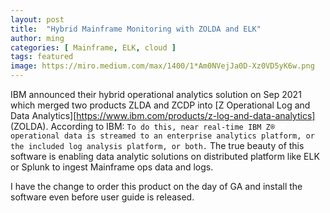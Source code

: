 ```yaml
---
layout: post
title:  "Hybrid Mainframe Monitoring with ZOLDA and ELK"
author: ming
categories: [ Mainframe, ELK, cloud ]
tags: featured
image: https://miro.medium.com/max/1400/1*Am0NVejJa0D-Xz0VD5yK6w.png
---
```

IBM announced their hybrid operational analytics solution on Sep 2021 which merged two products ZLDA and ZCDP into [Z Operational Log and Data Analytics][https://www.ibm.com/products/z-log-and-data-analytics] (ZOLDA). According to IBM:
`To do this, near real-time IBM Z® operational data is streamed to an enterprise analytics platform, or the included log analysis platform, or both.`
The true beauty of this software is enabling data analytic solutions on distributed platform like ELK or Splunk to ingest Mainframe ops data and logs.  

I have the change to order this product on the day of GA and install the software even before user guide is released.
